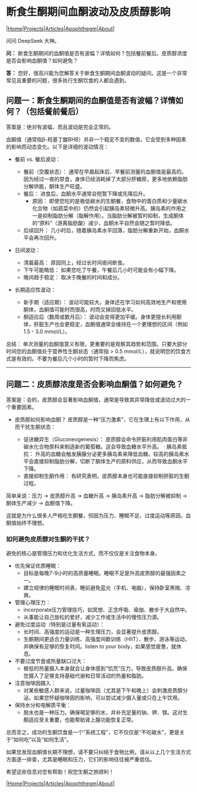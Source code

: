 # 断食生酮期间血酮波动及皮质醇影响

|[Home](/README.md)|[Projects](/projects.md)|[Articles](/articles.md)|[Apophthegm](/apophthegm.md)|[About](/about.md)|

问问 DeepSeek 大神。

**问：** 断食生酮期间的血酮值是否有波幅？详情如何？包括餐前餐后。皮质醇浓度是否会影响血酮值？如何避免？

**答：** 您好，很高兴能为您解答关于断食生酮期间血酮波动的疑问。这是一个非常常见且重要的问题，很多执行生酮饮食的人都会遇到。

## 问题一：断食生酮期间的血酮值是否有波幅？详情如何？（包括餐前餐后）

答案是：绝对有波幅，而且波动是完全正常的。

血酮值（通常指β-羟基丁酸BHB）并非一个稳定不变的数值，它会受到多种因素的影响而动态变化。以下是详细的波动情况：

- 餐前 vs. 餐后波动：

  - 餐前（空腹状态）： 通常在早晨起床后、早餐前测量的血酮值是最高的。因为经过一夜的禁食，身体已经消耗掉了大部分肝糖原，更多地依赖脂肪分解供能，酮体生产旺盛。    
  - 餐后： 进食后，血酮水平通常会短暂下降或先降后升。    
    - 原因： 即使您吃的是极低碳水的生酮餐，食物中的蛋白质和少量碳水化合物（如蔬菜中的）仍然会引起胰岛素轻微升高。胰岛素的作用之一是抑制脂肪分解（脂解作用）。当脂肪分解被暂时抑制，生成酮体的“原料”（游离脂肪酸）减少，血酮水平自然会随之暂时降低。    
  - 后续回升： 几小时后，随着胰岛素水平回落，脂肪分解重新开始，血酮水平会再次回升。    

- 日间波动：

  - 清晨最高： 原因同上，经过长时间夜间断食。    
  - 下午可能略低： 如果您吃了午餐，午餐后几小时可能会有小幅下降。    
  - 晚间趋于稳定： 取决于晚餐的时间和成分。    

- 长期适应性波动：

  - 新手期（适应期）： 波动可能较大。身体还在学习如何高效地生产和使用酮体，血酮值可能时而很高，时而又掉回低水平。    
  - 酮适应后（数周或数月后）： 波动会变得更加平缓。身体更擅长利用酮体，肝脏生产也会更稳定，血酮值通常会维持在一个更理想的区间（例如1.5 - 3.0 mmol/L）。    

总结： 单次测量的血酮值意义有限，更重要的是观察其趋势和范围。只要大部分时间您的血酮值处于营养性生酮状态（通常指 > 0.5 mmol/L），就说明您的饮食方式是有效的。不要为餐后几个小时的暂时下降而焦虑。

---

## 问题二：皮质醇浓度是否会影响血酮值？如何避免？

答案是：会的，皮质醇会显著影响血酮值，通常是导致其异常降低或波动过大的一个重要因素。

- 皮质醇如何影响血酮？ 皮质醇是一种“压力激素”，它在生理上有以下作用，从而干扰生酮状态：    

  - 促进糖异生（Gluconeogenesis）： 皮质醇会命令肝脏利用肌肉蛋白等非碳水化合物原料来制造新的葡萄糖。这会导致血糖水平升高。
· 胰岛素抵抗： 升高的血糖会触发胰腺分泌更多胰岛素来降低血糖。较高的胰岛素水平会直接抑制脂肪分解，切断了酮体生产的原料供应，从而导致血酮水平下降。    
  - 直接抑制生酮作用： 有研究表明，皮质醇本身也可能直接抑制肝脏的生酮过程。    

简单来说：压力 → 皮质醇升高 → 血糖升高 → 胰岛素升高 → 脂肪分解被抑制 → 酮体生产减少 → 血酮值下降。

这就是为什么很多人严格吃生酮餐，但因为压力、睡眠不足、过度运动等原因，血酮值始终不理想。

### 如何避免皮质醇对生酮的干扰？

避免的核心是管理压力和优化生活方式，而不仅仅是关注食物本身。

- 优先保证优质睡眠：    
   - 目标是每晚7-9小时的高质量睡眠。睡眠不足是升高皮质醇的最强因素之一。    
   - 建立规律的睡眠时间表，睡前避免蓝光（手机、电脑），保持卧室黑暗、凉爽。    
- 管理心理压力：    
   - incorporate压力管理技巧，如冥想、正念呼吸、瑜伽、散步于大自然中。    
   - 从事能让自己放松的爱好，减少工作或生活中的慢性压力源。    
- 避免过度运动（特别是过量有氧运动）：    
   - 长时间、高强度的运动是一种生理压力，会显著提升皮质醇。    
   - 生酮期间更适合力量训练、高强度间歇训练（HIIT）、散步、游泳等运动，并确保有足够的恢复时间。listen to your body，如果感觉疲惫，就休息。    
- 不要过度节食或热量缺口过大：    
   - 极低的热量摄入本身就会让身体感到“饥荒”压力，导致皮质醇升高。确保您摄入了足够支持基础代谢和日常活动的热量和脂肪。    
- 注意咖啡因摄入：    
   - 对某些敏感人群来说，过量咖啡因（尤其是下午和晚上）会刺激皮质醇分泌。如果您怀疑咖啡因的影响，可以尝试减少摄入量或只在上午饮用。    
- 保持水分和电解质平衡：    
   - 脱水也是一种压力。确保喝足够的水，并补充足量的钠、钾、镁。这对生酮适应至关重要，也能帮助肾上腺功能恢复正常。    

总而言之，成功的生酮饮食是一个“系统工程”，它不仅仅是“不吃碳水”，更是关于“如何吃”以及“如何生活”。

如果您发现血酮值长期不理想，请不要只纠结于食物比例，请从以上几个生活方式方面逐一排查，尤其是睡眠和压力，它们的影响往往被严重低估。

希望这些信息对您有帮助！祝您生酮之旅顺利！

|[Home](/README.md)|[Projects](/projects.md)|[Articles](/articles.md)|[Apophthegm](/apophthegm.md)|[About](/about.md)|
